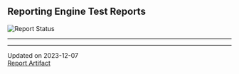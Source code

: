 ## Reporting Engine Test Reports

![Report Status](https://img.shields.io/badge/Report_Status-Failure-red)

---



---

Updated on 2023-12-07 <br>
[Report Artifact](https://github.com/Open-Systems-Pharmacology/RE-Test-Reports/actions)